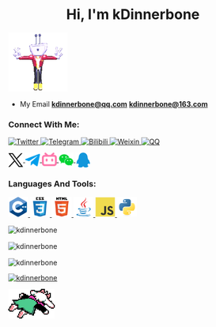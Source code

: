 <h1 align="center">Hi, I'm kDinnerbone</h1>

<img src="/File/Tenna.gif">

- My Email **kdinnerbone@qq.com** **kdinnerbone@163.com**

<h3 align="left">Connect With Me:</h3>
<a href="https://twitter.com/kdinnerbone_" target="_blank">
  <img src="https://img.shields.io/badge/ -Twitter-ffffff?style=flat&logo=x&logoColor=white&rounded=true" alt="Twitter">
</a>
<a href="https://t.me/kdinnerbone" target="_blank">
  <img src="https://img.shields.io/badge/ -Telegram-009eeb?style=flat&logo=telegram&logoColor=white&rounded=true" alt="Telegram">
</a>
<a href="https://space.bilibili.com/1535075136" target="_blank">
  <img src="https://img.shields.io/badge/ -Bilibili-fe76aa?style=flat&logo=bilibili&logoColor=white&rounded=true" alt="Bilibili">
</a>
<a href="https://weixin.qq.com/dl/chat?kDinnerbone" target="_blank">
  <img src="https://img.shields.io/badge/ -Weixin-00d332?style=flat&logo=wechat&logoColor=white&rounded=true" alt="Weixin">
</a>
<a href="https://qm.qq.com/q/vgdC6H3XA6" target="_blank">
  <img src="https://img.shields.io/badge/ -QQ-1296db?style=flat&logo=qq&logoColor=white&rounded=true" alt="QQ">
</a>

<p align="left">
<a href="https://twitter.com/kdinnerbone_" target="_blank">
  <img align="center" src="/File/Twitter.png" height="30" width="30"/>
</a>  
<a href="https://t.me/kdinnerbone" target="_blank">
  <img align="center" src="/File/Telegram.png" height="30" width="30"/>
</a>
<a href="https://space.bilibili.com/1535075136" target="_blank">
  <img align="center" src="/File/Bilibili.png" height="30" width="30"/>
</a>
<a href="https://weixin.qq.com/dl/chat?kDinnerbone" target="_blank">
  <img align="center" src="/File/WeiXin.png" height="30" width="30"/>
</a>
<a href="https://qm.qq.com/q/vgdC6H3XA6" target="_blank">
  <img align="center" src="/File/Qq.png" height="30" width="30"/>
</a>
</p>

<h3 align="left">Languages And Tools:</h3>
<p align="left">
<a href="https://www.w3schools.com/cpp/" target="_blank" rel="noreferrer">
  <img src="https://raw.githubusercontent.com/devicons/devicon/master/icons/cplusplus/cplusplus-original.svg" alt="cplusplus" width="40" height="40"/>
</a>
<a href="https://www.w3schools.com/css/" target="_blank" rel="noreferrer">
  <img src="https://raw.githubusercontent.com/devicons/devicon/master/icons/css3/css3-original-wordmark.svg" alt="css3" width="40" height="40"/>
</a>
<a href="https://www.w3.org/html/" target="_blank" rel="noreferrer">
  <img src="https://raw.githubusercontent.com/devicons/devicon/master/icons/html5/html5-original-wordmark.svg" alt="html5" width="40" height="40"/> 
</a>
<a href="https://www.java.com" target="_blank" rel="noreferrer">
  <img src="https://raw.githubusercontent.com/devicons/devicon/master/icons/java/java-original.svg" alt="java" width="40" height="40"/>
</a>
<a href="https://developer.mozilla.org/en-US/docs/Web/JavaScript"target="_blank" rel="noreferrer"> 
  <img src="https://raw.githubusercontent.com/devicons/devicon/master/icons/javascript/javascript-original.svg" alt="javascript" width="40" height="40"/>
</a>
<a href="https://www.python.org" target="_blank" rel="noreferrer">
  <img src="https://raw.githubusercontent.com/devicons/devicon/master/icons/python/python-original.svg" alt="python" width="40" height="40"/>
</a>
</p>

<p>
  <img align="center" src="https://github-readme-stats.vercel.app/api/top-langs?username=kdinnerbone&show_icons=true&locale=en&layout=compact" alt="kdinnerbone" />
</p>

<p>
  <img align="center" src="https://github-readme-stats.vercel.app/api?username=kdinnerbone&show_icons=true&locale=en" alt="kdinnerbone" />
</p>

<p>
  <img align="center" src="https://github-readme-streak-stats.herokuapp.com/?user=kdinnerbone&" alt="kdinnerbone" />
</p>

<p align="left">
  <a href="https://github.com/ryo-ma/github-profile-trophy">
    <img src="https://github-profile-trophy.vercel.app/?username=kdinnerbone" alt="kdinnerbone" />
  </a> 
</p>

<img src="/File/Ralsei.png">
